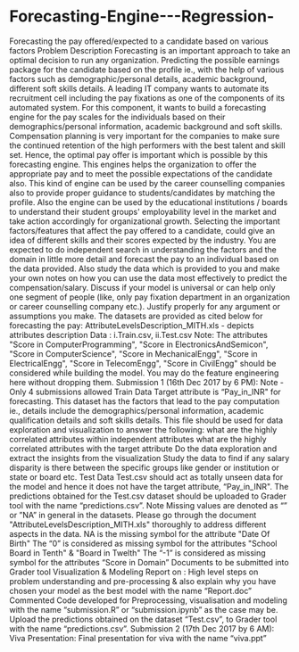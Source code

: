 # Forecasting-Engine---Regression-
Forecasting the pay offered/expected to a candidate based on various factors  Problem Description  Forecasting is an important approach to take an optimal decision to run any organization. Predicting the possible earnings package for the candidate based on the profile ie., with the help of various factors such as demographic/personal details, academic background, different soft skills details.  A leading IT company wants to automate its recruitment cell including the pay fixations as one of the components of its automated system. For this component, it wants to build a forecasting engine for the pay scales for the individuals based on their demographics/personal information, academic background and soft skills. Compensation planning is very important for the companies to make sure the continued retention of the high performers with the best talent and skill set. Hence, the optimal pay offer is important which is possible by this forecasting engine.  This engines helps the organization to offer the appropriate pay and to meet the possible expectations of the candidate also. This kind of engine can be used by the career counselling companies also to provide proper guidance to students/candidates by matching the profile. Also the engine can be used by the educational institutions / boards to understand their student groups' employability level in the market and take action accordingly for organizational growth. Selecting the important factors/features that affect the pay offered to a candidate, could give an idea of different skills and their scores expected by the industry.  You are expected to do independent search in understanding the factors and the domain in little more detail and forecast the pay to an individual based on the data provided. Also study the data which is provided to you and make your own notes on how you can use the data most effectively to predict the compensation/salary. Discuss if your model is universal or can help only one segment of people (like, only pay fixation department in an organization or career counselling company etc.). Justify properly for any argument or assumptions you make.  The datasets are provided as cited below for forecasting the pay:  AttributeLevelsDescription_MITH.xls - depicts attributes description Data : i.Train.csv, ii.Test.csv Note: The attributes "Score in ComputerProgramming", "Score in ElectronicsAndSemicon", "Score in ComputerScience", "Score in MechanicalEngg", "Score in ElectricalEngg", "Score in TelecomEngg", "Score in CivilEngg" should be considered while building the model. You may do the feature engineering here without dropping them.  Submission 1 (16th Dec 2017 by 6 PM): Note - Only 4 submissions allowed  Train Data Target attribute is “Pay_in_INR" for forecasting.  This dataset has the factors that lead to the pay computation ie., details include the demographics/personal information, academic qualification details and soft skills details.  This file should be used for data exploration and visualization to answer the following:  what are the highly correlated attributes within independent attributes what are the highly correlated attributes with the target attribute Do the data exploration and extract the insights from the visualization Study the data to find if any salary disparity is there between the specific groups like gender or institution or state or board etc. Test Data Test.csv should act as totally unseen data for the model and hence it does not have the target attribute, “Pay_in_INR". The predictions obtained for the Test.csv dataset should be uploaded to Grader tool with the name “predictions.csv”. Note Missing values are denoted as “” or ”NA” in general in the datasets. Please go through the document "AttributeLevelsDescription_MITH.xls" thoroughly to address different aspects in the data.  NA is the missing symbol for the attribute "Date Of Birth" The “0” is considered as missing symbol for the attributes "School Board in Tenth" &amp; "Board in Twelth" The “-1” is considered as missing symbol for the attributes “Score in Domain” Documents to be submitted into Grader tool Visualization &amp; Modeling Report on : High level steps on problem understanding and pre-processing &amp; also explain why you have chosen your model as the best model with the name “Report.doc” Commented Code developed for Preprocessing, visualisation and modeling with the name “submission.R” or “submission.ipynb” as the case may be. Upload the predictions obtained on the dataset “Test.csv”, to Grader tool with the name “predictions.csv”. Submission 2 (17th Dec 2017 by 6 AM): Viva Presentation: Final presentation for viva with the name “viva.ppt”
